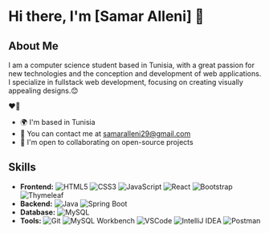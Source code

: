 # Hi there, I'm [Samar Alleni] 👋

## About Me

I am a computer science student based in Tunisia, with a great passion for new technologies and the conception and development of web applications. I specialize in fullstack web development, focusing on creating visually appealing designs.😊

❤️🤍

- 🌍 I'm based in Tunisia
- 📧 You can contact me at samaralleni29@gmail.com
- 🤝 I'm open to collaborating on open-source projects

## Skills

- **Frontend:**
  ![HTML5](https://img.shields.io/badge/-HTML5-E34F26?logo=html5&logoColor=white)
  ![CSS3](https://img.shields.io/badge/-CSS3-1572B6?logo=css3&logoColor=white)
  ![JavaScript](https://img.shields.io/badge/-JavaScript-F7DF1E?logo=javascript&logoColor=black)
  ![React](https://img.shields.io/badge/-React-61DAFB?logo=react&logoColor=black)
  ![Bootstrap](https://img.shields.io/badge/-Bootstrap-563D7C?logo=bootstrap&logoColor=white)
  ![Thymeleaf](https://img.shields.io/badge/-Thymeleaf-005F0F?logo=thymeleaf&logoColor=white)
- **Backend:**
  ![Java](https://img.shields.io/badge/-Java-007396?logo=java&logoColor=white)
  ![Spring Boot](https://img.shields.io/badge/-Spring%20Boot-6DB33F?logo=spring-boot&logoColor=white)
- **Database:**
  ![MySQL](https://img.shields.io/badge/-MySQL-4479A1?logo=mysql&logoColor=white)
- **Tools:**
  ![Git](https://img.shields.io/badge/-Git-F05032?logo=git&logoColor=white)
  ![MySQL Workbench](https://img.shields.io/badge/-MySQL%20Workbench-4479A1?logo=mysql&logoColor=white)
  ![VSCode](https://img.shields.io/badge/-VSCode-007ACC?logo=visual-studio-code&logoColor=white)
  ![IntelliJ IDEA](https://img.shields.io/badge/-IntelliJ%20IDEA-000000?logo=intellij-idea&logoColor=white)
  ![Postman](https://img.shields.io/badge/-Postman-FF6C37?logo=postman&logoColor=white)





